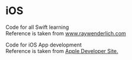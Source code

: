 # iOS
Code for all Swift learning
<br>
Reference is taken from www.raywenderlich.com

Code for iOS App development
<br>
Reference is taken from <a href="https://developer.apple.com/library/content/referencelibrary/GettingStarted/DevelopiOSAppsSwift/BuildABasicUI.html">Apple Developer Site.</a>
